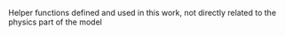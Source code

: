 Helper functions defined and used in this work, not directly related to the physics part of the model
